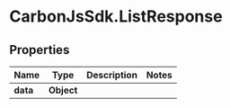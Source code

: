 # CarbonJsSdk.ListResponse

## Properties

Name | Type | Description | Notes
------------ | ------------- | ------------- | -------------
**data** | **Object** |  | 


